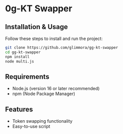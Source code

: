 # 0g-KT Swapper

## Installation & Usage

Follow these steps to install and run the project:

```sh
git clone https://github.com/glimmora/gg-kt-swapper
cd gg-kt-swapper
npm install
node multi.js
```

## Requirements
- Node.js (version 16 or later recommended)
- npm (Node Package Manager)

## Features
- Token swapping functionality
- Easy-to-use script
